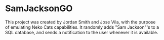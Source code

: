 # SamJacksonGO

This project was created by Jordan Smith and Jose Vila, with the purpose of emulating Neko Cats capabilities. It randomly adds "Sam Jackson"'s to a SQL database, and sends a notification to the user whenever it is available.
